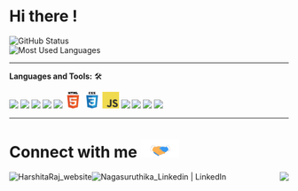  # Hi there !
<p align="center">

 <img src="https://github-readme-stats.vercel.app/api?username=Nagasuruthika&count_private=true&show_icons=true&theme=radical" alt="GitHub Status"/> <br>
 <img src = "https://github-readme-stats.vercel.app/api/top-langs/?username=Nagasuruthika&show_icons=true&layout=compact&theme=radical" alt="Most Used Languages"><br> 

 <hr>

__Languages and Tools:__ 🛠  

<code><img height="30" src="https://i.imgur.com/zINUxVf.png"></code>
<code><img height="30" src="https://i.imgur.com/Ao2P8iG.png"></code>
<code><img height="30" src="https://github.com/jalbertsr/logo-badge-images/blob/master/img/rsz_python.png?raw=true"></code>
<code><img height="30" src="https://github.com/jalbertsr/logo-badge-images/blob/master/img/rsz_flask.png?raw=true)"></code>
<code><img height="30" src="https://cdn4.iconfinder.com/data/icons/google-i-o-2016/512/google_firebase-2-128.png"></code>
<code><img height="30" src="https://raw.githubusercontent.com/github/explore/80688e429a7d4ef2fca1e82350fe8e3517d3494d/topics/html/html.png"></code>
<code><img height="30" src="https://raw.githubusercontent.com/github/explore/5c058a388828bb5fde0bcafd4bc867b5bb3f26f3/topics/css/css.png"></code>
<code><img height="30" src="https://raw.githubusercontent.com/github/explore/80688e429a7d4ef2fca1e82350fe8e3517d3494d/topics/javascript/javascript.png"></code>
<code><img height="30" src="https://raw.githubusercontent.com/jalbertsr/logo-badge-images/master/img/react_logo.png"></code>
<code><img height="30" src="https://github.com/valohai/ml-logos/blob/master/tensorflow-tf.svg"></code>
<code><img height="30" src="https://github.com/valohai/ml-logos/blob/master/pandas.svg"></code>
<code><img height="30" src="https://github.com/valohai/ml-logos/blob/master/keras.svg"></code>



<hr>

# Connect with me <img src="https://github.com/Harshita248/Harshita248/blob/main/Assets/Handshake.gif" height="32px">

[<img align="left" alt="HarshitaRaj_website" height="30px" src="https://www.flaticon.com/svg/static/icons/svg/2996/2996826.svg" />](https://harshita248.github.io/PersonalPortfolio/)

[<img align="left" alt="Nagasuruthika_Linkedin | LinkedIn" height="30px" src="https://www.flaticon.com/svg/static/icons/svg/725/725337.svg"/>](https://www.linkedin.com/in/nagasuruthika)

<img align="right" src="http://estruyf-github.azurewebsites.net/api/VisitorHit?user=Harshita248&repo=Nagasuruthika&countColorcountColor&countColor=%237B1E7B"/>
</p>





